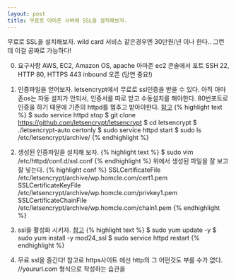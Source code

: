 ```yaml
---
layout: post
title: 무료로 아마존 서버에 SSL을 설치해보자.
---
```


무료로 SSL을 설치해보자.
wild card 서비스 같은경우엔 30만원/년 이나 한다.. 
그런데 이걸 공짜로 가능하다!

0.	요구사항
	AWS, EC2, Amazon OS, apache
	아마존 ec2 콘솔에서 포트 SSH 22, HTTP 80, HTTPS 443 inbound 오픈 (당연 중요!)

1. 인증파일을 얻어보자.
  letsencrypt에서 무료로 ssl인증을 받을 수 있다. 아직 아마존os는 자동 설치가 안되서, 인증서를 따로 받고 수동설치를 해야한다. 80번포트로 인증을 하기 때문에 기존의 httpd를 멈추고 받아야한다.
  [참고](https://letsencrypt.org/getting-started/)
{% highlight text %}
$ sudo service httpd stop
$ git clone https://github.com/letsencrypt/letsencrypt
$ cd letsencrypt
$ ./letsencrypt-auto certonly
$ sudo service httpd start
$ sudo ls /etc/letsencrypt/archive/
{% endhighlight %}
2. 생성된 인증파일을 설치해 보자.
{% highlight text %}
$ sudo vim /etc/httpd/conf.d/ssl.conf 
{% endhighlight %}
  위에서 생성된 파일을 잘 보고 잘 넣는다.
{% highlight conf %}
  SSLCertificateFile  /etc/letsencrypt/archive/wp.homcle.com/cert1.pem
  SSLCertificateKeyFile /etc/letsencrypt/archive/wp.homcle.com/privkey1.pem
  SSLCertificateChainFile /etc/letsencrypt/archive/wp.homcle.com/chain1.pem
{% endhighlight %}
3. ssl을 활성화 시키자.
  [참고](http://docs.aws.amazon.com/ko_kr/AWSEC2/latest/UserGuide/SSL-on-an-instance.html)
{% highlight text %}
  $ sudo yum update -y
  $ sudo yum install -y mod24_ssl
  $ sudo service httpd restart
{% endhighlight %}
4. 무료 ssl을 즐긴다!
  참고로 https사이트 에선 http의 그 어떤것도 부를 수가 없다.
  //yoururl.com 형식으로 작성하는 습관을

